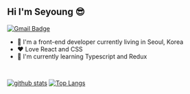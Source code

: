 ## Hi I'm Seyoung 😎

[![Gmail Badge](https://img.shields.io/badge/Gmail-red?style=flat-square&logo=Gmail&logoColor=white&mailto:link=sellyjphoto@gmail.com)](mailto:seyoungjoodv@gmail.com)
- 📍 I'm a front-end developer currently living in Seoul, Korea
- ❤ Love React and CSS
- 🌱 I'm currently learning Typescript and Redux
<br />

[![github stats](https://github-readme-stats.vercel.app/api?username=seyoungjoo&show_icons=true&hide_border=true)](https://github.com/SeyoungJoo)
[![Top Langs](https://github-readme-stats.vercel.app/api/top-langs/?username=seyoungjoo&layout=compact)](https://github.com/SeyoungJoo)
